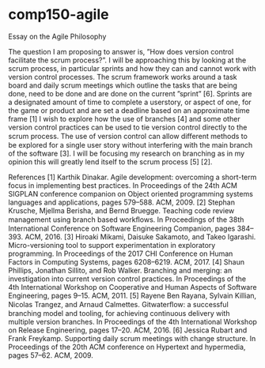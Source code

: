 # comp150-agile
Essay on the Agile Philosophy

The question I am proposing to answer is, ”How does version control facilitate the scrum process?”. I will be approaching this by looking at the scrum process, in particular sprints and how they can and cannot work with version control processes. The scrum framework works around a task board and daily scrum meetings which outline the tasks that are being done, need to be done and are done on the current ”sprint” [6]. Sprints are a designated amount of time to complete a userstory, or aspect of one, for the game or product and are set a deadline based on an approximate time frame [1] I wish to explore how the use of branches [4] and some other version control practices can be used to tie version control directly to the scrum process. The use of version control can allow diﬀerent methods to be explored for a single user story without interfering with the main branch of the software [3]. I will be focusing my research on branching as in my opinion this will greatly lend itself to the scrum process [5] [2].


References
[1] Karthik Dinakar. Agile development: overcoming a short-term focus in implementing best practices. In Proceedings of the 24th ACM SIGPLAN conference companion on Object oriented programming systems languages and applications, pages 579–588. ACM, 2009.
[2] Stephan Krusche, Mjellma Berisha, and Bernd Bruegge. Teaching code review management using branch based workﬂows. In Proceedings of the 38th International Conference on Software Engineering Companion, pages 384–393. ACM, 2016.
[3] Hiroaki Mikami, Daisuke Sakamoto, and Takeo Igarashi. Micro-versioning tool to support experimentation in exploratory programming. In Proceedings of the 2017 CHI Conference on Human Factors in Computing Systems, pages 6208–6219. ACM, 2017.
[4] Shaun Phillips, Jonathan Sillito, and Rob Walker. Branching and merging: an investigation into current version control practices. In Proceedings of the 4th International Workshop on Cooperative and Human Aspects of Software Engineering, pages 9–15. ACM, 2011.
[5] Rayene Ben Rayana, Sylvain Killian, Nicolas Trangez, and Arnaud Calmettes. Gitwaterﬂow: a successful branching model and tooling, for achieving continuous delivery with multiple version branches. In Proceedings of the 4th International Workshop on Release Engineering, pages 17–20. ACM, 2016.
[6] Jessica Rubart and Frank Freykamp. Supporting daily scrum meetings with change structure. In Proceedings of the 20th ACM conference on Hypertext and hypermedia, pages 57–62. ACM, 2009.
